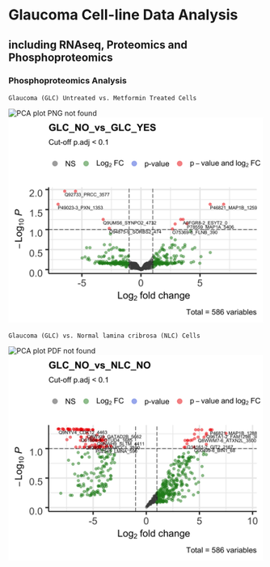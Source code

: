 # Glaucoma Cell-line Data Analysis
## including RNAseq, Proteomics and Phosphoproteomics

### Phosphoproteomics Analysis
```
Glaucoma (GLC) Untreated vs. Metformin Treated Cells
```
![PCA plot PNG not found](DEP_output/cell_line_metformin_excl_NLC/GLC_metformin.PCAse.cell_line_metformin_excl_NLC.*.png)
![Volcano plot PDF not found](DEP_output/cell_line_metformin_excl_NLC/GLC_metformin.enh_volcanos.cell_line_metformin_excl_NLC.png)

```
Glaucoma (GLC) vs. Normal lamina cribrosa (NLC) Cells
```
![PCA plot PDF not found](DEP_output/cell_line_metformin_excl_YES/GLC_NLC.PCAse.cell_line_metformin_excl_YES.*.png)
![Volcano plot PDF not found](DEP_output/cell_line_metformin_excl_YES/GLC_NLC.enh_volcanos.cell_line_metformin_excl_YES.png)